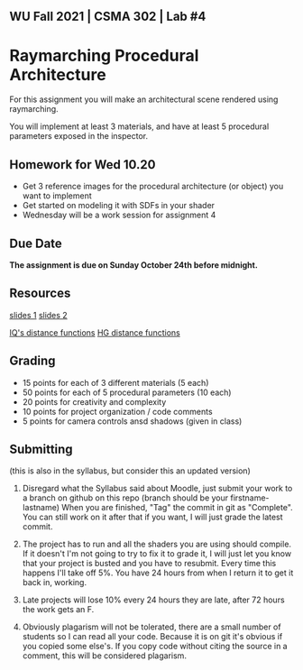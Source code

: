 
WU Fall 2021 | CSMA 302 | Lab #4
---
# Raymarching Procedural Architecture

For this assignment you will make an architectural scene rendered using raymarching. 

You will implement at least 3 materials, and have at least 5 procedural parameters exposed in the inspector.
 
## Homework for Wed 10.20
 - Get 3 reference images for the procedural architecture (or object) you want to implement
 - Get started on modeling it with SDFs in your shader
 - Wednesday will be a work session for assignment 4

## Due Date

**The assignment is due on Sunday October 24th before midnight.**

## Resources

[slides 1](https://docs.google.com/presentation/d/1yOmPLNU9Vzuopbr8EwYVu3whfn576TeNsOpy_GSFS9Y/edit?usp=sharing)
[slides 2](https://docs.google.com/presentation/d/1MzA2xzmyiTXk9piL0Jmlhh8YzoG5R6lmAoJbITt0yk4/edit?usp=sharing)

[IQ's distance functions](https://www.iquilezles.org/www/articles/distfunctions/distfunctions.htm)
[HG distance functions](http://mercury.sexy/hg_sdf/)


## Grading

 - 15 points for each of 3 different materials (5 each)
 - 50 points for each of 5 procedural parameters (10 each)
 - 20 points for creativity and complexity
 - 10 points for project organization / code comments
 - 5 points for camera controls ansd shadows (given in class)


## Submitting 
(this is also in the syllabus, but consider this an updated version)

1. Disregard what the Syllabus said about Moodle, just submit your work to a branch on github on this repo (branch should be your firstname-lastname)
When you are finished, "Tag" the commit in git as "Complete". You can still work on it after that if you want, I will just grade the latest commit.

2. The project has to run and all the shaders you are using should compile. If it doesn't I'm not going to try to fix it to grade it, I will just let you know that your project is busted and you have to resubmit.  Every time this happens I'll take off 5%. You have 24 hours from when I return it to get it back in, working. 

3. Late projects will lose 10% every 24 hours they are late, after 72 hours the work gets an F. 

4. Obviously plagarism will not be tolerated, there are a small number of students so I can read all your code. Because it is on git it's obvious if you copied some else's. If you copy code without citing the source in a comment, this will be considered plagarism. 






